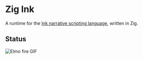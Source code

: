 # Zig Ink

A runtime for the [Ink narrative scripting language][ink], written in Zig.

[ink]: https://www.inklestudios.com/ink/

## Status

![Elmo fire GIF](https://media1.tenor.com/m/lcehRTIw1_8AAAAC/excited-fuego.gif)
